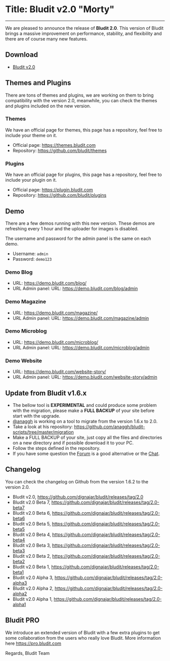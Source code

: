 # Title: Bludit v2.0 "Morty"
<!-- Date: 2017-10-16 22:00:00 -->
---
We are pleased to announce the release of **Bludit 2.0**. This version of Bludit brings a massive improvement on performance, stability, and flexibility and there are of course many new features.

## Download
- [Bludit v2.0](https://df6m0u2ovo2fu.cloudfront.net/builds/bludit-v2.0.zip)

## Themes and Plugins
There are tons of themes and plugins, we are working on them to bring compatibility with the version 2.0, meanwhile, you can check the themes and plugins included on the new version.

### Themes
We have an official page for themes, this page has a repository, feel free to include your theme on it.
- Official page: https://themes.bludit.com
- Repository: https://github.com/bludit/themes

### Plugins
We have an official page for plugins, this page has a repository, feel free to include your plugin on it.
- Official page: https://plugin.bludit.com
- Repository: https://github.com/bludit/plugins

## Demo
There are a few demos running with this new version. These demos are refreshing every 1 hour and the uploader for images is disabled.

The username and password for the admin panel is the same on each demo.
- Username: `admin`
- Password: `demo123`

### Demo Blog
- URL: https://demo.bludit.com/blog/
- URL Admin panel: URL: https://demo.bludit.com/blog/admin

### Demo Magazine
- URL: https://demo.bludit.com/magazine/
- URL Admin panel: URL: https://demo.bludit.com/magazine/admin

### Demo Microblog
- URL: https://demo.bludit.com/microblog/
- URL Admin panel: URL: https://demo.bludit.com/microblog/admin

### Demo Website
- URL: https://demo.bludit.com/website-story/
- URL Admin panel: URL: https://demo.bludit.com/website-story/admin

## Update from Bludit v1.6.x
- The bellow tool is **EXPERIMENTAL** and could produce some problem with the migration, please make a **FULL BACKUP** of your site before start with the upgrade.
- [@anaggh](https://github.com/anaggh) is working on a tool to migrate from the version 1.6.x to 2.0.
- Take a look at his repository: https://github.com/anaggh/bludit-scripts/tree/master/migration
- Make a FULL BACKUP of your site, just copy all the files and directories on a new directory and if possible download it to your PC.
- Follow the steps defined in the repository.
- If you have some question the [Forum](https://forum.bludit.org) is a good alternative or the [Chat](gitter.im/bludit/support).

## Changelog
You can check the changelog on Github from the version 1.6.2 to the version 2.0.
- Bludit v2.0, https://github.com/dignajar/bludit/releases/tag/2.0
- Bludit v2.0 Beta 7, https://github.com/dignajar/bludit/releases/tag/2.0-beta7
- Bludit v2.0 Beta 6, https://github.com/dignajar/bludit/releases/tag/2.0-beta6
- Bludit v2.0 Beta 5, https://github.com/dignajar/bludit/releases/tag/2.0-beta5
- Bludit v2.0 Beta 4, https://github.com/dignajar/bludit/releases/tag/2.0-beta4
- Bludit v2.0 Beta 3, https://github.com/dignajar/bludit/releases/tag/2.0-beta3
- Bludit v2.0 Beta 2, https://github.com/dignajar/bludit/releases/tag/2.0-beta2
- Bludit v2.0 Beta 1, https://github.com/dignajar/bludit/releases/tag/2.0-beta1
- Bludit v2.0 Alpha 3, https://github.com/dignajar/bludit/releases/tag/2.0-alpha3
- Bludit v2.0 Alpha 2, https://github.com/dignajar/bludit/releases/tag/2.0-alpha2
- Bludit v2.0 Alpha 1, https://github.com/dignajar/bludit/releases/tag/2.0-alpha1

## Bludit PRO
We introduce an extended version of Bludit with a few extra plugins to get some collaboration from the users who really love Bludit.
More information here https://pro.bludit.com

Regards,
Bludit Team
